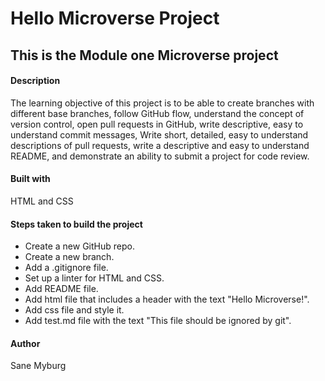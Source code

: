 # Hello Microverse Project

## This is the Module one Microverse project

#### Description
The learning objective of this project is to be able to create branches with different base branches, follow GitHub flow, understand the concept of version control, open pull requests in GitHub, write descriptive, easy to understand commit messages, Write short, detailed, easy to understand descriptions of pull requests, write a descriptive and easy to understand README, and demonstrate an ability to submit a project for code review.  

#### Built with
HTML and CSS

#### Steps taken to build the project
* Create a new GitHub repo.
* Create a new branch.
* Add a .gitignore file.
* Set up a linter for HTML and CSS.
* Add README file.
* Add html file that includes a header with the text "Hello Microverse!".
* Add css file and style it.
* Add test.md file with the text "This file should be ignored by git".

#### Author 
Sane Myburg


